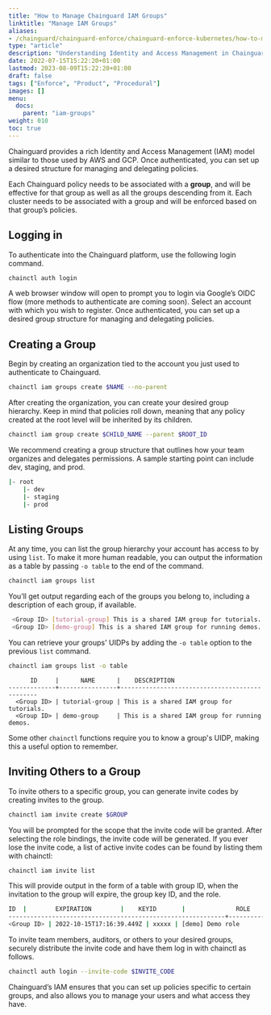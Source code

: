 ```yaml
---
title: "How to Manage Chainguard IAM Groups"
linktitle: "Manage IAM Groups"
aliases:
- /chainguard/chainguard-enforce/chainguard-enforce-kubernetes/how-to-manage-iam-groups-in-chainguard-enforce/
type: "article"
description: "Understanding Identity and Access Management in Chainguard"
date: 2022-07-15T15:22:20+01:00
lastmod: 2023-08-09T15:22:20+01:00
draft: false
tags: ["Enforce", "Product", "Procedural"]
images: []
menu:
  docs:
    parent: "iam-groups"
weight: 010
toc: true
---
```


Chainguard provides a rich Identity and Access Management (IAM) model similar to those used by AWS and GCP. Once authenticated, you can set up a desired structure for managing and delegating policies.

Each Chainguard policy needs to be associated with a **group**, and will be effective for that group as well as all the groups descending from it. Each cluster needs to be associated with a group and will be enforced based on that group’s policies.


## Logging in

To authenticate into the Chainguard platform, use the following login command.

```sh
chainctl auth login
```

A web browser window will open to prompt you to login via Google’s OIDC flow (more methods to authenticate are coming soon). Select an account with which you wish to register. Once authenticated, you can set up a desired group structure for managing and delegating policies.

## Creating a Group

Begin by creating an organization tied to the account you just used to authenticate to Chainguard.

```sh
chainctl iam groups create $NAME --no-parent
```

After creating the organization, you can create your desired group hierarchy. Keep in mind that policies roll down, meaning that any policy created at the root level will be inherited by its children.

```sh
chainctl iam group create $CHILD_NAME --parent $ROOT_ID
```

We recommend creating a group structure that outlines how your team organizes and delegates permissions.  A sample starting point can include dev, staging, and prod.

```sh
|- root
    |- dev
    |- staging
    |- prod
```


## Listing Groups

At any time, you can list the group hierarchy your account has access to by using `list`. To make it more human readable, you can output the information as a table by passing `-o table` to the end of the command.

```sh
chainctl iam groups list
```

You’ll get output regarding each of the groups you belong to, including a description of each group, if available.

```sh
 <Group ID> [tutorial-group] This is a shared IAM group for tutorials.
 <Group ID> [demo-group] This is a shared IAM group for running demos.
```

You can retrieve your groups' UIDPs by adding the `-o table` option to the previous `list` command.

```sh
chainctl iam groups list -o table
```
```
      ID     |      NAME      |    DESCRIPTION      
-------------+----------------+-----------------------------------------------
  <Group ID> | tutorial-group | This is a shared IAM group for tutorials.
  <Group ID> | demo-group     | This is a shared IAM group for running demos.  
```

Some other `chainctl` functions require you to know a group's UIDP, making this a useful option to remember.


## Inviting Others to a Group

To invite others to a specific group, you can generate invite codes by creating invites to the group.

```sh
chainctl iam invite create $GROUP
```

You will be prompted for the scope that the invite code will be granted. After selecting the role bindings, the invite code will be generated.  If you ever lose the invite code, a list of active invite codes can be found by listing them with chainctl:

```sh
chainctl iam invite list
```

This will provide output in the form of a table with group ID, when the invitation to the group will expire, the group key ID, and the role.

```sh
ID  |        EXPIRATION        |    KEYID       |              ROLE
------------------------------------------------------------+--------------------------+--------------------------------------+---------------------------------
<Group ID> | 2022-10-15T17:16:39.449Z | xxxxx | [demo] Demo role
```

To invite team members, auditors, or others to your desired groups, securely distribute the invite code and have them log in with chainctl as follows.

```sh
chainctl auth login --invite-code $INVITE_CODE
```

Chainguard’s IAM ensures that you can set up policies specific to certain groups, and also allows you to manage your users and what access they have.
